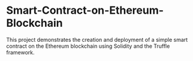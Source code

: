 # Smart-Contract-on-Ethereum-Blockchain
This project demonstrates the creation and deployment of a simple smart contract on the Ethereum blockchain using Solidity and the Truffle framework.
